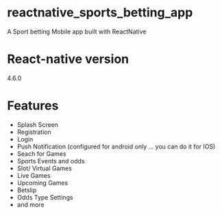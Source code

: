# reactnative_sports_betting_app
A Sport betting Mobile app built with ReactNative 

# React-native version
 4.6.0

# Features
- Splash Screen 
- Registration
- Login 
- Push Notification (configured for android only ... you can do it for IOS)
- Seach for Games
- Sports Events and odds
- Slot/ Virtual Games
- Live Games
- Upcoming Games
- Betslip
- Odds Type Settings
- and more


